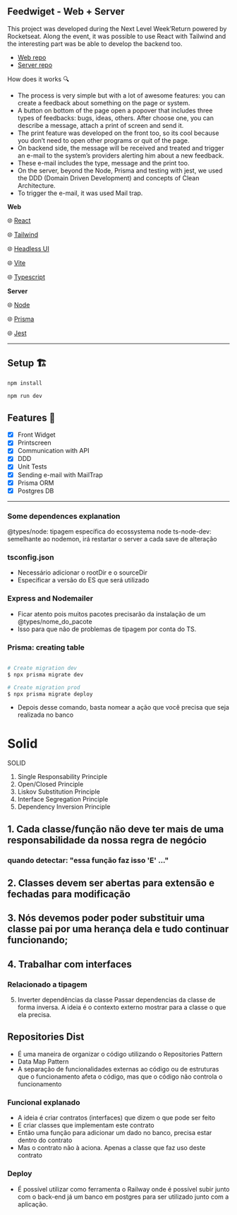 ## Feedwiget - Web + Server

This project was developed during the Next Level Week’Return powered by Rocketseat.
Along the event, it was possible to use React with Tailwind and the interesting part was be able to develop the backend too.
- [Web repo](https://github.com/miguelCassimiro99/nlw-return-web)
- [Server repo](https://github.com/miguelCassimiro99/nlw-return-server)

How does it works 🔍

- The process is very simple but with a lot of awesome features: you can create a feedback about something on the page or system.
- A button on bottom of the page open a popover that includes three types of feedbacks: bugs, ideas, others. After choose one, you can describe a message, attach a print of screen and send it.
- The print feature was developed on the front too, so its cool because you don’t need to open other programs or quit of the page.
- On backend side, the message will be received and treated and trigger an e-mail to the system’s providers alerting him about a new feedback.
- These e-mail includes the type, message and the print too.
- On the server, beyond the Node, Prisma and testing with jest, we used the DDD (Domain Driven Development) and concepts of Clean Architecture.
- To trigger the e-mail, it was used Mail trap.

**Web**

🌐 [React](https://pt-br.reactjs.org/)

🌐 [Tailwind](https://tailwindcss.com/)

🌐 [Headless UI](https://headlessui.com/)

🌐 [Vite](https://vitejs.dev/)

🌐 [Typescript](https://www.typescriptlang.org/)

**Server**

🌐 [Node](https://nodejs.org/en/)

🌐 [Prisma](https://www.prisma.io/)

🌐 [Jest](https://jestjs.io/pt-BR/)

---

## Setup 🏗️

```bash
npm install
```

```bash
npm run dev
```

## Features 📜

- [x]  Front Widget
- [x]  Printscreen
- [x]  Communication with API
- [x]  DDD
- [x]  Unit Tests
- [x]  Sending e-mail with MailTrap
- [x]  Prisma ORM
- [x]  Postgres DB

---

### Some dependences explanation
@types/node: tipagem específica do ecossystema node
ts-node-dev: semelhante ao nodemon, irá restartar o server a cada save de alteração

### tsconfig.json
- Necessário adicionar o rootDir e o sourceDir
- Especificar a versão do ES que será utilizado

### Express and Nodemailer
- Ficar atento pois muitos pacotes precisarão da instalação de um @types/nome_do_pacote
- Isso para que não de problemas de tipagem por conta do TS.

### Prisma: creating table
```bash

# Create migration dev
$ npx prisma migrate dev

# Create migration prod
$ npx prisma migrate deploy

```
- Depois desse comando, basta nomear a ação que você precisa que seja realizada no banco


# Solid
SOLID

1. Single Responsability Principle
2. Open/Closed Principle
3. Liskov Substitution Principle
4. Interface Segregation Principle
5. Dependency Inversion Principle

## 1. Cada classe/função não deve ter mais de uma responsabilidade da nossa regra de negócio
### quando detectar: "essa função faz isso 'E' ..."

## 2. Classes devem ser abertas para extensão e fechadas para modificação

## 3. Nós devemos poder poder substituir uma classe pai por uma herança dela e tudo continuar funcionando;

## 4. Trabalhar com interfaces
### Relacionado a tipagem

5. Inverter dependências da classe
Passar dependencias da classe de forma inversa.
A ideia é o contexto externo mostrar para a classe o que ela precisa.

## Repositories Dist
- É uma maneira de organizar o código utilizando o Repositories Pattern
- Data Map Pattern
- A separação de funcionalidades externas ao código ou de estruturas que o funcionamento afeta o código, mas que o código não controla o funcionamento
### Funcional explanado
- A ideia é criar contratos (interfaces) que dizem o que pode ser feito
- E criar classes que implementam este contrato
- Então uma função para adicionar um dado no banco, precisa estar dentro do contrato
- Mas o contrato não à aciona. Apenas a classe que faz uso deste contrato


### Deploy
- É possível utilizar como ferramenta o Railway onde é possível subir junto com o back-end já um banco em postgres para ser utilizado junto com a aplicação.
